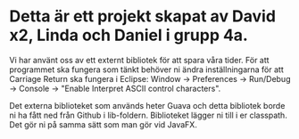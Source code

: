 # Detta är ett projekt skapat av David x2, Linda och Daniel i grupp 4a.

Vi har använt oss av ett externt bibliotek för att spara våra tider.
För att programmet ska fungera som tänkt behöver ni ändra inställningarna för att Carriage Return ska fungera i Eclipse: Window -> Preferences -> Run/Debug -> Console -> "Enable Interpret ASCII control characters".
  
Det externa biblioteket som används heter Guava och detta bibliotek borde ni ha fått ned från Github i lib-foldern.
Biblioteket lägger ni till i er classpath. Det gör ni på samma sätt som man gör vid JavaFX.
